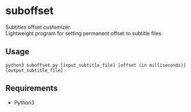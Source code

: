# suboffset
Subtitles offset customizer.  
Lightweight program for setting permanent offset to subtitle files.

## Usage
`python3 suboffset.py [input_subtitle_file] [offset (in milliseconds)] [output_subtitle_file]`

## Requirements
- Python3
